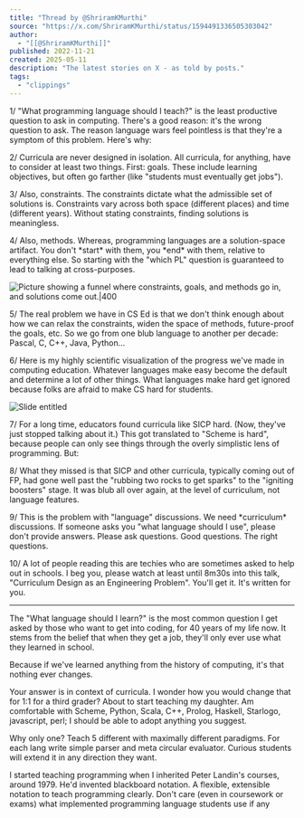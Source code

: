 ```yaml
---
title: "Thread by @ShriramKMurthi"
source: "https://x.com/ShriramKMurthi/status/1594491336505303042"
author:
  - "[[@ShriramKMurthi]]"
published: 2022-11-21
created: 2025-05-11
description: "The latest stories on X - as told by posts."
tags:
  - "clippings"
---
```


1/ "What programming language should I teach?" is the least productive question to ask in computing. There's a good reason: it's the wrong question to ask. The reason language wars feel pointless is that they're a symptom of this problem. Here's why: 

2/ Curricula are never designed in isolation. All curricula, for anything, have to consider at least two things. First: goals. These include learning objectives, but often go farther (like "students must eventually get jobs"). 

3/ Also, constraints. The constraints dictate what the admissible set of solutions is. Constraints vary across both space (different places) and time (different years). Without stating constraints, finding solutions is meaningless. 

4/ Also, methods. Whereas, programming languages are a solution-space artifact. You don't \*start\* with them, you \*end\* with them, relative to everything else. So starting with the "which PL" question is guaranteed to lead to talking at cross-purposes. 

![Picture showing a funnel where constraints, goals, and methods go in, and solutions come out.|400](https://pbs.twimg.com/media/FiDGQ9AWYAIDil6?format=jpg&name=large)

5/ The real problem we have in CS Ed is that we don't think enough about how we can relax the constraints, widen the space of methods, future-proof the goals, etc. So we go from one blub language to another per decade: Pascal, C, C++, Java, Python… 

6/ Here is my highly scientific visualization of the progress we've made in computing education. Whatever languages make easy become the default and determine a lot of other things. What languages make hard get ignored because folks are afraid to make CS hard for students. 

![Slide entitled ](https://pbs.twimg.com/media/FiDG0H1X0AYUhp0?format=jpg&name=large)

7/ For a long time, educators found curricula like SICP hard. (Now, they've just stopped talking about it.) This got translated to "Scheme is hard", because people can only see things through the overly simplistic lens of programming. But: 

8/ What they missed is that SICP and other curricula, typically coming out of FP, had gone well past the "rubbing two rocks to get sparks" to the "igniting boosters" stage. It was blub all over again, at the level of curriculum, not language features. 

9/ This is the problem with "language" discussions. We need \*curriculum\* discussions. If someone asks you "what language should I use", please don't provide answers. Please ask questions. Good questions. The right questions. 

10/ A lot of people reading this are techies who are sometimes asked to help out in schools. I beg you, please watch at least until 8m30s into this talk, "Curriculum Design as an Engineering Problem". You'll get it. It's written for you.

---

The "What language should I learn?" is the most common question I get asked by those who want to get into coding, for 40 years of my life now. It stems from the belief that when they get a job, they'll only ever use what they learned in school.

Because if we've learned anything from the history of computing, it's that nothing ever changes.

Your answer is in context of curricula. I wonder how you would change that for 1:1 for a third grader? About to start teaching my daughter. Am comfortable with Scheme, Python, Scala, C++, Prolog, Haskell, Starlogo, javascript, perl; I should be able to adopt anything you suggest.

Why only one? Teach 5 different with maximally different paradigms. For each lang write simple parser and meta circular evaluator. Curious students will extend it in any direction they want.

I started teaching programming when I inherited Peter Landin's courses, around 1979. He'd invented blackboard notation. A flexible, extensible notation to teach programming clearly. Don't care (even in coursework or exams) what implemented programming language students use if any

